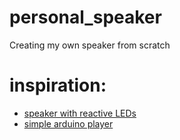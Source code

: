 # personal_speaker
Creating my own speaker from scratch
# inspiration:
- [speaker with reactive LEDs](https://circuitdigest.com/microcontroller-projects/diy-arduino-bluetooth-speaker-with-neopixel-led)
- [simple arduino player](https://circuitdigest.com/microcontroller-projects/arduino-audio-music-player)
